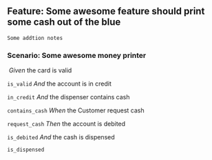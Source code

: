 ## Feature: Some awesome feature should print some cash out of the blue
    Some addtion notes
### Scenario: Some awesome money printer

​    *Given* the card is valid

`is_valid`
      *And* the account is in credit

`in_credit`
      *And* the dispenser contains cash

`contains_cash`
    *When* the Customer request cash

`request_cash`
    *Then* the account is debited

`is_debited`
      *And* the cash is dispensed

`is_dispensed`
